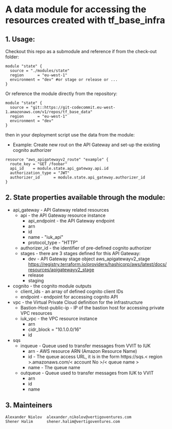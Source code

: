 # A data module for accessing the resources created with tf_base_infra

## 1. Usage:

Checkout this repo as a submodule and reference if from the check-out folder:

```
module "state" {
  source = "./modules/state"
  region      = "eu-west-1"
  environment = "dev" #or stage or release or ...
}
```

Or reference the module directly from the repository:

```
module "state" {
  source = "git::https://git-codecommit.eu-west-1.amazonaws.com/v1/repos/tf_base_data"
  region      = "eu-west-1"
  environment = "dev"
}
```

then in your deployment script use the data from the module:

- Example: Create new rout on the API Gateway and set-up the existing cognito authorizer
```
resource "aws_apigatewayv2_route" "example" {
  route_key = "GET /foobar"
  api_id    = module.state.api_gateway.api.id
  authorization_type = "JWT"
  authorizer_id      = module.state.api_gateway.authorizer_id
}
```

## 2. State properties available through the module:

- api_gateway - API Gateway related resources
  - api - the API Gateway resource instance
    - api_endpoint - the API Gateway endpoint
    - arn
    - id
    - name - "iuk_api"
    - protocol_type - "HTTP"
  - authorizer_id - the identifier of pre-defined cognito authorizer
  - stages - there are 3 stages defined for this API Gateway:
    - dev - API Gateway stage object aws_apigatewayv2_stage https://registry.terraform.io/providers/hashicorp/aws/latest/docs/resources/apigatewayv2_stage
    - release
    - staging
- cognito - the cognito module outputs
  - client_ids - an array of defined cognito client IDs
  - endpoint - endpoint for accessing cognito API
- vpc - the Virtual Private Cloud definition for the infrastructure
  - Bastion-Host-public-ip - IP of the bastion host for accessing private VPC resources
  - iuk_vpc - the VPC resource instance
    - arn
    - cidr_block = "10.1.0.0/16"
    - id
- sqs
  - inqueue - Queue used to transfer messages from VVIT to IUK
    - arn - AWS resource ARN (Amazon Resource Name)
     - id - The queue access URL, it is in the form https://sqs.< region >.amazonaws.com/< account No >/< queue name >
    - name - The queue name
  - outqueue - Queue used to transfer messages from IUK to VVIT
    - arn
    - id
     - name
## 3. Mainteiners
    Alexander Niolov  alexander.nikolov@vertigoventures.com
    Shener Halim      shener.halim@vertigoventures.com

